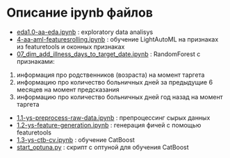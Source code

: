 # Описание ipynb файлов

- [eda1.0-aa-eda.ipynb](1.0-aa-eda.ipynb) : exploratory data analisys
- [4-aa-aml-featuresrolling.ipynb](4-aa-aml-featuresrolling.ipynb) : обучение LightAutoML на признаках из featuretools и оконных признаках
- [07_dim_add_illness_days_to_target_date.ipynb](07_dim_add_illness_days_to_target_date.ipynb) : RandomForest с признаками: 
1. информация про родственников (возраста) на момент таргета
2. информацию про количество больничных дней за предыдущие 6 месяцев на момент предсказания
3. информацию про количество больничных дней год назад на момент таргета

- [1.1-ys-preprocess-raw-data.ipynb](1.1-ys-preprocess-raw-data.ipynb) : препроцессинг сырых данных
- [1.2-ys-feature-generation.ipynb](1.2-ys-feature-generation.ipynb) : генерация фичей с помощью featuretools
- [1.3-ys-ctb-cv.ipynb](1.3-ys-ctb-cv.ipynb) : обучение CatBoost
- [start_optuna.py](start_optuna.py) : скрипт с оптуной для обучения CatBoost
